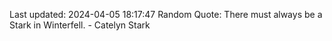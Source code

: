 Last updated: 2024-04-05 18:17:47
Random Quote: There must always be a Stark in Winterfell.  -  Catelyn Stark